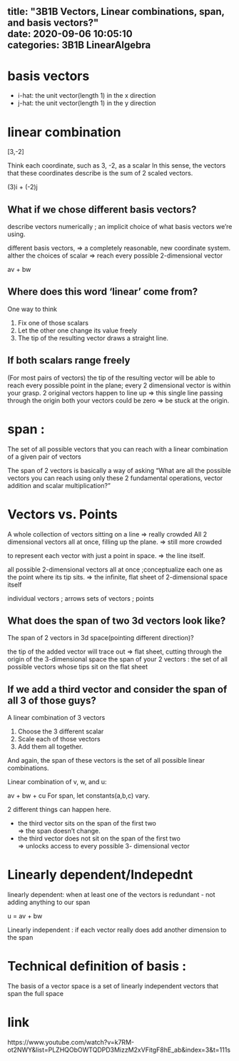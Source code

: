 title: "3B1B Vectors, Linear combinations, span, and basis vectors?"	
date: 2020-09-06 10:05:10	
categories: 3B1B LinearAlgebra
---	

<h1>basis vectors</h1>
<ul>
 <li>i-hat: the unit vector(length 1) in the x direction</li>
 <li>j-hat: the unit vector(length 1) in the y direction</li>
</ul>


<h1>linear combination </h1>

[3,-2]

Think each coordinate, such as 3, -2, as a scalar
In this sense, the vectors that these coordinates describe is the sum of 2 scaled vectors. 

(3)i + (-2)j 


<h2>What if we chose different basis vectors?</h2>

describe vectors numerically 
; an implicit choice of what basis vectors we’re using. 

different basis vectors, => a completely reasonable, new coordinate system. 
alther the choices of scalar => reach every possible 2-dimensional vector 


av + bw


<h2>Where does this word ‘linear’ come from? </h2>

One way to think 
<ol>
 <li>Fix one of those scalars</li>
 <li>Let the other one change its value freely</li>
 <li>The tip of the resulting vector draws a straight line. </li>
</ol>

<h2>If both scalars range freely</h2>

(For most pairs of vectors)  the tip of the resulting vector will be able to reach every possible point in the plane; every 2 dimensional vector is within your grasp. 
2 original vectors happen to line up => this single line passing through the origin
both your vectors could be zero => be stuck at the origin. 



<h1>span :</h1>

The set of all possible vectors that you can reach with a linear combination of a given pair of vectors

The span of 2 vectors is basically a way of asking “What are all the possible vectors you can reach using only these 2 fundamental operations, vector addition and scalar multiplication?”



<h1>Vectors vs. Points</h1>

A whole collection of vectors sitting on a line => really crowded
All 2 dimensional vectors all at once, filling up the plane. => still more crowded

to represent each vector with just a point in space. 
=> the line itself. 

all possible 2-dimensional vectors all at once 
;conceptualize each one as the point where its tip sits. 
=> the infinite, flat sheet of 2-dimensional space itself


individual vectors ;  arrows
sets of vectors ; points

 
<h2>What does the span of two 3d vectors look like?</h2>

The span of  2 vectors in 3d space(pointing different direction)?

the tip of the added vector will trace out => flat sheet, cutting through the origin of the 3-dimensional space
the span of your 2 vectors  : the set of all possible vectors whose tips sit on the flat sheet


<h2>If we add a third vector and consider the span of all 3 of those guys?</h2>

A linear combination of 3 vectors 
<ol>
 <li> Choose the 3 different scalar </li>
 <li> Scale each of those vectors </li>
 <li> Add them all together. </li>
</ol>

And again, the span of these vectors is the set of all possible linear combinations. 

Linear combination of v, w, and u:

av + bw + cu
For span, let constants(a,b,c) vary. 


2 different things can happen here. 
<ul>
 <li>the third vector sits on the span of the first two </li>
=> the span doesn’t change. 
 <li>the third vector does not sit on the span of the first two </li>
=> unlocks access to every possible 3- dimensional vector 
</ul>


<h1>Linearly dependent/Indepednt</h1>

linearly dependent: when at least one of the vectors is redundant - not adding anything to our span

u = av + bw

Linearly independent : if each vector really does add another dimension to the span



<h1>Technical definition of basis : </h1>
The basis of a vector space is a set of linearly independent vectors that span the full space


<h1>link</h1>
https://www.youtube.com/watch?v=k7RM-ot2NWY&list=PLZHQObOWTQDPD3MizzM2xVFitgF8hE_ab&index=3&t=111s


